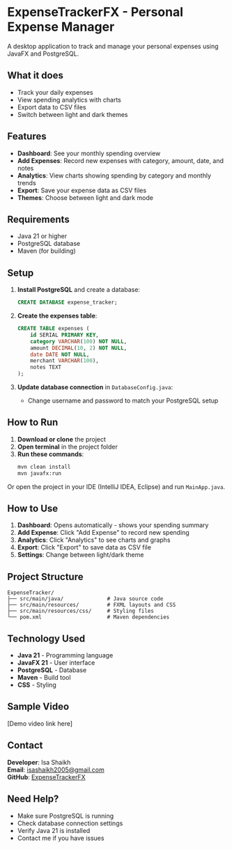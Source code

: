# ExpenseTrackerFX - Personal Expense Manager

A desktop application to track and manage your personal expenses using JavaFX and PostgreSQL.

## What it does

- Track your daily expenses
- View spending analytics with charts
- Export data to CSV files
- Switch between light and dark themes

## Features

- **Dashboard**: See your monthly spending overview
- **Add Expenses**: Record new expenses with category, amount, date, and notes
- **Analytics**: View charts showing spending by category and monthly trends
- **Export**: Save your expense data as CSV files
- **Themes**: Choose between light and dark mode

## Requirements

- Java 21 or higher
- PostgreSQL database
- Maven (for building)

## Setup

1. **Install PostgreSQL** and create a database:
   ```sql
   CREATE DATABASE expense_tracker;
   ```

2. **Create the expenses table**:
   ```sql
   CREATE TABLE expenses (
       id SERIAL PRIMARY KEY,
       category VARCHAR(100) NOT NULL,
       amount DECIMAL(10, 2) NOT NULL,
       date DATE NOT NULL,
       merchant VARCHAR(100),
       notes TEXT
   );
   ```

3. **Update database connection** in `DatabaseConfig.java`:
   - Change username and password to match your PostgreSQL setup

## How to Run

1. **Download or clone** the project
2. **Open terminal** in the project folder
3. **Run these commands**:
   ```bash
   mvn clean install
   mvn javafx:run
   ```

Or open the project in your IDE (IntelliJ IDEA, Eclipse) and run `MainApp.java`.

## How to Use

1. **Dashboard**: Opens automatically - shows your spending summary
2. **Add Expense**: Click "Add Expense" to record new spending
3. **Analytics**: Click "Analytics" to see charts and graphs
4. **Export**: Click "Export" to save data as CSV file
5. **Settings**: Change between light/dark theme

## Project Structure

```
ExpenseTracker/
├── src/main/java/              # Java source code
├── src/main/resources/         # FXML layouts and CSS
├── src/main/resources/css/     # Styling files
└── pom.xml                     # Maven dependencies
```

## Technology Used

- **Java 21** - Programming language
- **JavaFX 21** - User interface
- **PostgreSQL** - Database
- **Maven** - Build tool
- **CSS** - Styling

## Sample Video

[Demo video link here]

## Contact

**Developer**: Isa Shaikh  
**Email**: isashaikh2005@gmail.com  
**GitHub**: [ExpenseTrackerFX](https://github.com/IsaShaikh/Expense-tracker-fx)

## Need Help?

- Make sure PostgreSQL is running
- Check database connection settings
- Verify Java 21 is installed
- Contact me if you have issues
